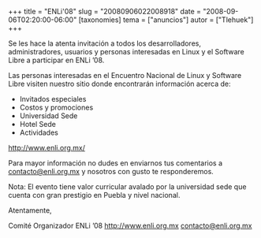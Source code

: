 +++
title = "ENLi'08"
slug = "20080906022008918"
date = "2008-09-06T02:20:00-06:00"
[taxonomies]
tema = ["anuncios"]
autor = ["Tlehuek"]
+++

Se les hace la atenta invitación a todos los desarrolladores,
administradores, usuarios y personas interesadas en Linux y el Software
Libre a participar en ENLi ’08.

Las personas interesadas en el Encuentro Nacional de Linux y Software
Libre visiten nuestro sitio donde encontrarán información acerca de:

-   Invitados especiales
-   Costos y promociones
-   Universidad Sede
-   Hotel Sede
-   Actividades

<a href="http://www.enli.org.mx/">http://www.enli.org.mx/</a>

Para mayor información no dudes en enviarnos tus comentarios a
contacto@enli.org.mx y nosotros con gusto te responderemos.

Nota: El evento tiene valor curricular avalado por la universidad sede
que cuenta con gran prestigio en Puebla y nivel nacional.

Atentamente,

Comité Organizador ENLi ’08
<a href="http://www.enli.org.mx">http://www.enli.org.mx</a>
contacto@enli.org.mx
